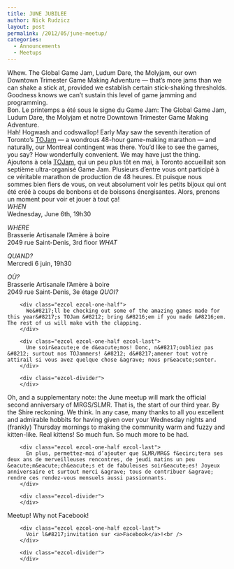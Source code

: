 ```yaml
---
title: JUNE JUBILEE
author: Nick Rudzicz
layout: post
permalink: /2012/05/june-meetup/
categories:
  - Announcements
  - Meetups
---
```

<div class="ezcol ezcol-one-half">
  Whew. The Global Game Jam, Ludum Dare, the Molyjam, our own Downtown Trimester Game Making Adventure &#8212; that&#8217;s more jams than we can shake a stick at, provided we establish certain stick-shaking thresholds. Goodness knows we can&#8217;t sustain this level of game jamming and programming.
</div>

<div class="ezcol ezcol-one-half ezcol-last">
  Bon. Le printemps a &eacute;t&eacute; sous le signe du Game Jam: The Global Game Jam, Ludum Dare, the Molyjam et notre Downtown Trimester Game Making Adventure.
</div>

<div class="ezcol-divider">
</div>

<div class="ezcol ezcol-one-half">
  Hah! Hogwash and codswallop! Early May saw the seventh iteration of Toronto&#8217;s <a href="http://tojam.ca/home/default.asp">TOJam</a> &#8212; a wondrous 48-hour game-making marathon &#8212; and naturally, our Montreal contingent was there. You&#8217;d like to see the games, you say? How wonderfully convenient. We may have just the thing.
</div>

<div class="ezcol ezcol-one-half ezcol-last">
  Ajoutons &agrave; cela <a href="http://tojam.ca/home/default.asp">TOJam</a>, qui un peu plus t&ocirc;t en mai, &agrave; Toronto accueillait son septi&egrave;me ultra-organis&eacute; Game Jam. Plusieurs d’entre vous ont particip&eacute; &agrave; ce v&eacute;ritable marathon de production de 48 heures. Et puisque nous sommes bien fiers de vous, on veut absolument voir les petits bijoux qui ont &eacute;t&eacute; cr&eacute;&eacute; &agrave; coups de bonbons et de boissons &eacute;nergisantes. Alors, prenons un moment pour voir et jouer &agrave; tout &ccedil;a!
</div>

<div class="ezcol-divider">
</div>

<div class="ezcol ezcol-one-half">
  <em>WHEN</em><br /> Wednesday, June 6th, 19h30</p> <p>
    <em>WHERE</em><br /> Brasserie Artisanale l’Amère à boire<br /> 2049 rue Saint-Denis, 3rd floor
<em>WHAT</em></div><div class="ezcol ezcol-one-half ezcol-last">
      <em>QUAND?</em><br /> Mercredi 6 juin, 19h30</p> <p>
        <em>O&Ugrave;?</em><br /> Brasserie Artisanale l&#8217;Am&egrave;re &agrave; boire<br /> 2049 rue Saint-Denis, 3e &eacute;tage
<em>QUOI?</em><br /> </div><div class="ezcol-divider">
        </div>
        
        <div class="ezcol ezcol-one-half">
          We&#8217;ll be checking out some of the amazing games made for this year&#8217;s TOJam &#8212; bring &#8216;em if you made &#8216;em. The rest of us will make with the clapping.
        </div>
        
        <div class="ezcol ezcol-one-half ezcol-last">
          Une soir&eacute;e de d&eacute;mos! Donc, n&#8217;oubliez pas &#8212; surtout nos TOJammers! &#8212; d&#8217;amener tout votre attirail si vous avez quelque chose &agrave; nous pr&eacute;senter.
        </div>
        
        <div class="ezcol-divider">
        </div>
<div class="ezcol ezcol-one-half">
          Oh, and a supplementary note: the June meetup will mark the official second anniversary of MRGS/SLMR. That is, the start of our third year. By the Shire reckoning. We think. In any case, many thanks to all you excellent and admirable hobbits for having given over your Wednesday nights and (frankly) Thursday mornings to making the community warm and fuzzy and kitten-like. Real kittens! So much fun. So much more to be had.
        </div>
        
        <div class="ezcol ezcol-one-half ezcol-last">
          En plus, permettez-moi d’ajouter que SLMR/MRGS f&ecirc;tera ses deux ans de merveilleuses rencontres, de jeudi matins un peu &eacute;m&eacute;ch&eacute;s et de fabuleuses soir&eacute;es! Joyeux anniversaire et surtout merci &agrave; tous de contribuer &agrave; rendre ces rendez-vous mensuels aussi passionnants.
        </div>
        
        <div class="ezcol-divider">
        </div>
<div class="ezcol ezcol-one-half">
          Meetup! Why not <a>Facebook</a>!
        </div>
        
        <div class="ezcol ezcol-one-half ezcol-last">
          Voir l&#8217;invitation sur <a>Facebook</a>!<br />
        </div>
        
        <div class="ezcol-divider">
        </div>
